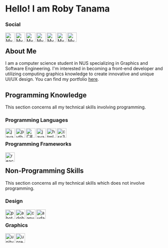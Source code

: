 # Hello! I am Roby Tanama

### Social

<a href="https://tanamaroby.github.io/portfolio/">
  <img align="left" alt="My Portfolio Page" width="30px" src="https://cdn.jsdelivr.net/npm/simple-icons@v3/icons/ghost.svg" />
</a>

<a href="https://www.linkedin.com/in/tanamaroby/">
  <img align="left" alt="My LinkedIn" width="30px" src="https://cdn.jsdelivr.net/npm/simple-icons@v3/icons/linkedin.svg" />
</a>

<a href="https://t.me/tanamaroby">
  <img align="left" alt="My Telegram" width="30px" src="https://cdn.jsdelivr.net/npm/simple-icons@v3/icons/telegram.svg" />
</a>

<a href="https://www.facebook.com/tanamaroby/">
  <img align="left" alt="My Facebook" width="30px" src="https://cdn.jsdelivr.net/npm/simple-icons@v3/icons/facebook.svg" />
</a>

<a href="https://www.instagram.com/tanamainc/">
  <img align="left" alt="My Instagram" width="30px" src="https://cdn.jsdelivr.net/npm/simple-icons@v3/icons/instagram.svg" />
</a>

<a href="https://www.twitter.com/tanamaroby/">
  <img align="left" alt="My Instagram" width="30px" src="https://cdn.jsdelivr.net/npm/simple-icons@v3/icons/twitter.svg" />
</a>

<a href="https://www.twitch.com/tanamaroby/">
  <img align="left" alt="My Twitch" width="30px" src="https://cdn.jsdelivr.net/npm/simple-icons@v3/icons/twitch.svg" />
</a>

<br/>

## About Me
I am a computer science student in NUS specializing in Graphics and Software Engineering. I'm interested in becoming a front-end developer and utilizing computing graphics knowledge to create innovative and unique UI/UX design. You can find my portfolio [here](https://tanamaroby.github.io/portfolio).

## Programming Knowledge

This section concerns all my technical skills involving programming.

### Programming Languages

<img align="left" alt="java" width="30px" src="https://cdn.jsdelivr.net/npm/simple-icons@v3/icons/java.svg" />

<img align="left" alt="python" width="30px" src="https://cdn.jsdelivr.net/npm/simple-icons@v3/icons/python.svg" />

<img align="left" alt="C#" width="30px" src="https://cdn.jsdelivr.net/npm/simple-icons@v3/icons/csharp.svg" />

<img align="left" alt="javascript" width="30px" src="https://cdn.jsdelivr.net/npm/simple-icons@v3/icons/javascript.svg" />

<img align="left" alt="html5" width="30px" src="https://cdn.jsdelivr.net/npm/simple-icons@v3/icons/html5.svg" />

<img align="left" alt="css3" width="30px" src="https://cdn.jsdelivr.net/npm/simple-icons@v3/icons/css3.svg" />

<br />

### Programming Frameworks

<img align="left" alt="react" width="30px" src="https://cdn.jsdelivr.net/npm/simple-icons@v3/icons/react.svg" />

<br />

## Non-Programming Skills

This section concerns all my technical skills which does not involve programming. 

### Design

<img align="left" alt="photoshop" width="30px" src="https://cdn.jsdelivr.net/npm/simple-icons@v3/icons/adobephotoshop.svg" />

<img align="left" alt="adobe xd" width="30px" src="https://cdn.jsdelivr.net/npm/simple-icons@v3/icons/adobexd.svg" />

<img align="left" alt="canva" width="30px" src="https://cdn.jsdelivr.net/npm/simple-icons@v3/icons/canva.svg" />

<img align="left" alt="audacity" width="30px" src="https://cdn.jsdelivr.net/npm/simple-icons@v3/icons/audacity.svg" />

<br />

### Graphics 

<img align="left" alt="unity" width="30px" src="https://cdn.jsdelivr.net/npm/simple-icons@v3/icons/unity.svg" />

<img align="left" alt="unreal engine" width="30px" src="https://cdn.jsdelivr.net/npm/simple-icons@v3/icons/unrealengine.svg" />

<br />

